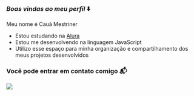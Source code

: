 ### *Boas vindas ao meu perfil* ⬇️

Meu nome é Cauã Mestriner

- Estou estudando na [Alura](https://www.alura.com.br)
- Estou me desenvolvendo na linguagem JavaScript
- Utilizo esse espaço para minha organização e compartilhamento dos meus projetos desenvolvidos

### Você pode entrar em contato comigo 📬

![](https://media.tenor.com/aw-2ziyepAoAAAAM/rachael-gunn-raygun.gif)
